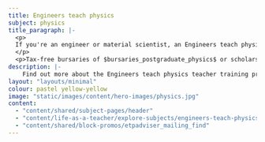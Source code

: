 ```yaml
---
title: Engineers teach physics
subject: physics
title_paragraph: |-
  <p>
  If you're an engineer or material scientist, an Engineers teach physics initial teacher training course could be a great start to your teaching journey. By getting into the classroom, you could use your skills and passion to inspire the next generation. 
  </p>
  <p>Tax-free bursaries of $bursaries_postgraduate_physics$ or scholarships of $scholarships_physics$ are available for eligible trainee physics teachers.</p>
description: |-
    Find out more about the Engineers teach physics teacher training programme for engineers and material scientists who want to teach physics.
layout: "layouts/minimal"
colour: pastel yellow-yellow
image: "static/images/content/hero-images/physics.jpg"
content:
  - "content/shared/subject-pages/header"
  - "content/life-as-a-teacher/explore-subjects/engineers-teach-physics/article"
  - "content/shared/block-promos/etpadviser_mailing_find"
---
```



